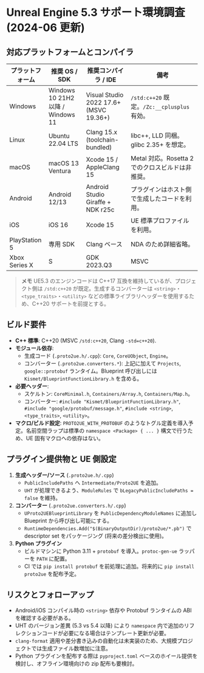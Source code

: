 # Unreal Engine 5.3 サポート環境調査 (2024-06 更新)

## 対応プラットフォームとコンパイラ

| プラットフォーム | 推奨 OS / SDK | 推奨コンパイラ / IDE | 備考 |
| --- | --- | --- | --- |
| Windows | Windows 10 21H2 以降 / Windows 11 | Visual Studio 2022 17.6+ (MSVC 19.36+) | `/std:c++20` 既定。`/Zc:__cplusplus` 有効。 |
| Linux | Ubuntu 22.04 LTS | Clang 15.x (toolchain-bundled) | libc++, LLD 同梱。glibc 2.35+ を想定。 |
| macOS | macOS 13 Ventura | Xcode 15 / AppleClang 15 | Metal 対応。Rosetta 2 でのクロスビルドは非推奨。 |
| Android | Android 12/13 | Android Studio Giraffe + NDK r25c | プラグインはホスト側で生成したコードを利用。 |
| iOS | iOS 16 | Xcode 15 | UE 標準プロファイルを利用。 |
| PlayStation 5 | 専用 SDK | Clang ベース | NDA のため詳細省略。 |
| Xbox Series X|S | GDK 2023.Q3 | MSVC | NDA のため概要のみ。 |

> **メモ** UE5.3 のエンジンコードは C++17 互換を維持しているが、プロジェクト側は `/std:c++20` が既定。生成するコンバーターは `<string>`・`<type_traits>`・`<utility>` などの標準ライブラリヘッダーを使用するため、C++20 サポートを前提とする。

## ビルド要件

- **C++ 標準**: C++20 (MSVC `/std:c++20`, Clang `-std=c++20`).
- **モジュール依存**:
  - 生成コード (`.proto2ue.h/.cpp`): `Core`, `CoreUObject`, `Engine`。
  - コンバーター (`.proto2ue.converters.*`): 上記に加えて `Projects`, `google::protobuf` ランタイム。Blueprint 呼び出しには `Kismet/BlueprintFunctionLibrary.h` を含める。
- **必要ヘッダー**:
  - スケルトン: `CoreMinimal.h`, `Containers/Array.h`, `Containers/Map.h`。
  - コンバーター: `#include "Kismet/BlueprintFunctionLibrary.h"`, `#include "google/protobuf/message.h"`, `#include <string>`, `<type_traits>`, `<utility>`。
- **マクロ/ビルド設定**: `PROTO2UE_WITH_PROTOBUF` のようなトグル定義を導入予定。名前空間ラップは標準の `namespace <Package> { ... }` 構文で行うため、UE 固有マクロへの依存はない。

## プラグイン提供物と UE 側設定

1. **生成ヘッダー/ソース** (`.proto2ue.h/.cpp`)
   - `PublicIncludePaths` へ `Intermediate/Proto2UE` を追加。
   - `UHT` が処理できるよう、`ModuleRules` で `bLegacyPublicIncludePaths = false` を維持。
2. **コンバーター** (`.proto2ue.converters.h/.cpp`)
   - `UProto2UEBlueprintLibrary` を `PublicDependencyModuleNames` に追加し Blueprint から呼び出し可能にする。
   - `RuntimeDependencies.Add("$(BinaryOutputDir)/proto2ue/*.pb")` で descriptor set をパッケージング (将来の差分検出に使用)。
3. **Python プラグイン**
   - ビルドマシンに Python 3.11 + `protobuf` を導入。`protoc-gen-ue` ラッパーを `PATH` に配置。
   - CI では `pip install protobuf` を前処理に追加。将来的に `pip install proto2ue` を配布予定。

## リスクとフォローアップ

- Android/iOS コンパイル時の `<string>` 依存や Protobuf ランタイムの ABI を確認する必要がある。
- UHT のバージョン差異 (5.3 vs 5.4 以降) により `namespace` 内で追加のリフレクションコードが必要になる場合はテンプレート更新が必要。
- `clang-format` 適用や差分書き込みの自動化は未実装のため、大規模プロジェクトでは生成ファイル数増加に注意。
- Python プラグインを配布する際は `pyproject.toml` ベースのホイール提供を検討し、オフライン環境向けの zip 配布も要検討。
